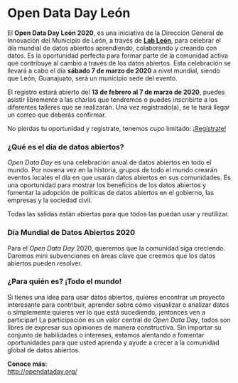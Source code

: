 # Open Data Day León

El **Open Data Day León 2020**, es una iniciativa de la Dirección General de Innovación del Municipio de León, a través de **[Lab León](https://www.facebook.com/lab.leon.DGI/)**, para celebrar el día mundial de datos abiertos aprendiendo, colaborando y creando con datos. Es la oportunidad perfecta para formar parte de la comunidad activa que contribuye al cambio a través de los datos abiertos. Esta celebración se llevará a cabo el día **sábado 7 de marzo de 2020** a nivel mundial, siendo que León, Guanajuato, será un municipio sede del evento.

El registro estará abierto del **13 de febrero al 7 de marzo de 2020**, puedes asistir libremente a las charlas que tendremos o puedes inscribirte a los diferentes talleres que se realizarán. Una vez registrado(a), se te hará llegar un correo que deberás confirmar.

No pierdas tu oportunidad y regístrate, tenemos cupo limitado: <a class="btn btn-primary btn-sm" href="#">¡Regístrate!</a>

### ¿Qué es el día de datos abiertos?
*Open Data Day* es una celebración anual de datos abiertos en todo el mundo. Por novena vez en la historia, grupos de todo el mundo crearán eventos locales el día en que usarán datos abiertos en sus comunidades. Es una oportunidad para mostrar los beneficios de los datos abiertos y fomentar la adopción de políticas de datos abiertos en el gobierno, las empresas y la sociedad civil.

Todas las salidas están abiertas para que todos las puedan usar y reutilizar.

### Día Mundial de Datos Abiertos 2020
Para el *Open Data Day* 2020, queremos que la comunidad siga creciendo. Daremos mini subvenciones en áreas clave que creemos que los datos abiertos pueden resolver.

### ¿Para quién es? ¡Todo el mundo!
Si tienes una idea para usar datos abiertos, quieres encontrar un proyecto interesante para contribuir, aprender sobre cómo visualizar o analizar datos o simplemente quieres ver lo que está sucediendo, ¡entonces ven a participar! La participación es un valor central de *Open Data Day*, todos son libres de expresar sus opiniones de manera constructiva. Sin importar su conjunto de habilidades o intereses, estamos alentando a fomentar oportunidades para que usted aprenda y ayude a crecer a la comunidad global de datos abiertos.


<strong>Conoce más:</strong><br />
<a href="http://opendataday.org/">http://opendataday.org/</a>
